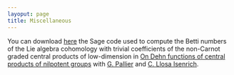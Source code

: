 ```yaml
---
layoput: page
title: Miscellaneous
---
```


You can download <a href="cohomology.py">here</a> the Sage code used to compute the Betti numbers of the Lie algebra cohomology with trivial coefficients of the non-Carnot graded central products of low-dimension in [On Dehn functions of central products of nilpotent groups](https://jeronimomaths.github.io/publications/)  with [G. Pallier](https://pallier.org/gabriel/) and [C. Llosa Isenrich](https://www.math.kit.edu/user/llosa/index.html).
